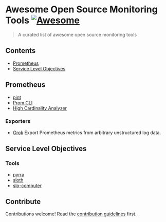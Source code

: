 # Awesome Open Source Monitoring Tools [![Awesome](https://awesome.re/badge.svg)](https://awesome.re)

> A curated list of awesome open source monitoring tools


## Contents

- [Prometheus](#prometheus)
- [Service Level Objectives](#service-level-objectives)

## Prometheus

- [pint](https://github.com/cloudflare/pint)
- [Prom CLI](https://github.com/nalbury/promql-cli)
- [High Cardinality Analyzer](https://github.com/chronosphereio/high-cardinality-analyzer)

### Exporters

- [Grok](https://github.com/fstab/grok_exporter) Export Prometheus metrics from arbitrary unstructured log data.


## Service Level Objectives

### Tools

- [pyrra](https://pyrra.dev)
- [sloth](https://sloth.dev)
- [slo-computer](https://github.com/last9/slo-computer)


## Contribute

Contributions welcome! Read the [contribution guidelines](contributing.md) first.
